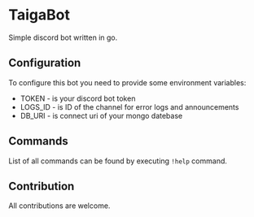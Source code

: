 # TaigaBot
Simple discord bot written in go.

## Configuration
To configure this bot you need to provide some environment variables:
- TOKEN - is your discord bot token
- LOGS_ID - is ID of the channel for error logs and announcements
- DB_URI - is connect uri of your mongo datebase

## Commands
List of all commands can be found by executing `!help` command.

## Contribution
All contributions are welcome.
